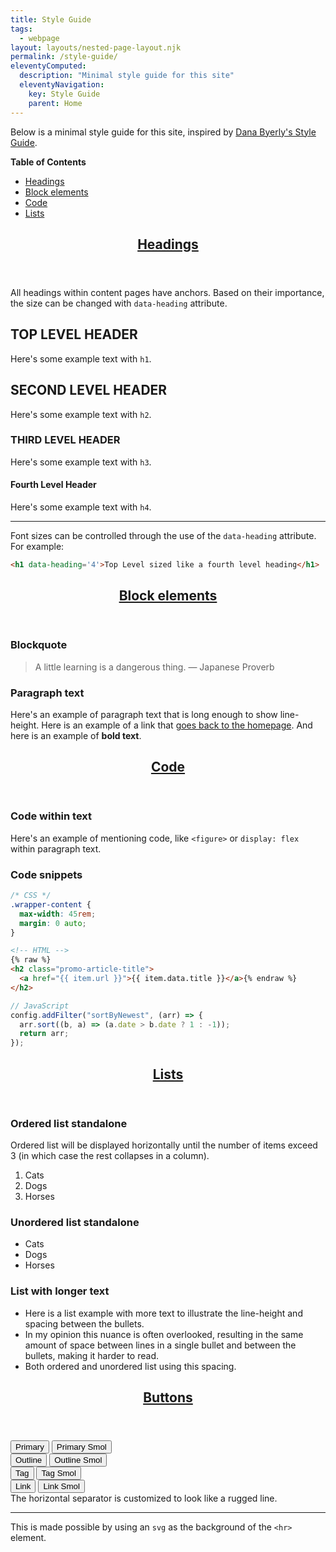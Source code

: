 ```yaml
---
title: Style Guide
tags:
  - webpage
layout: layouts/nested-page-layout.njk
permalink: /style-guide/
eleventyComputed:
  description: "Minimal style guide for this site"
  eleventyNavigation:
    key: Style Guide
    parent: Home
---
```


<div class="measured-container" data-markdown data-layout="slice stack" data-props="space:xs">

Below is a minimal style guide for this site, inspired by <a target="_blank" rel="noopener nofollow noreferrer" href="https://danabyerly.com/style-guide/">Dana Byerly's Style Guide</a>.

**Table of Contents**

- [Headings](#headings)
- [Block elements](#block-elements)
- [Code](#code)
- [Lists](#lists)

<section data-layout="box" data-props="noPad">
  <header data-layout="box" data-props="invert noBorder">
<h2 id="headings" data-heading="anchor">
  <a href="#headings">Headings</a>
</h2>
  </header>

<div data-layout="box stack" data-props="noBorder">

All headings within content pages have anchors. Based on their importance, the size can be
changed with `data-heading` attribute.

# TOP LEVEL HEADER

Here's some example text with `h1`.

## SECOND LEVEL HEADER

Here's some example text with `h2`.

### THIRD LEVEL HEADER

Here's some example text with `h3`.

#### Fourth Level Header

Here's some example text with `h4`.

---

Font sizes can be controlled through the use of the `data-heading` attribute. For example:

```HTML
<h1 data-heading='4'>Top Level sized like a fourth level heading</h1>
```

</div>

</section>

<section data-layout="box" data-props="noPad">
  <header data-layout="box" data-props="invert noBorder">
<h2 id="block-elements" data-heading="anchor">
  <a href="#block-elements">Block elements</a>
</h2>
  </header>

<div data-layout="box stack" data-props="noBorder">

### Blockquote

> A little learning is a dangerous thing. &mdash; Japanese Proverb

### Paragraph text

Here's an example of paragraph text that is long enough to show line-height. Here is an example of a link that [goes back to the homepage](/). And here is an example of **bold text**.

</div>
</section>

<section data-layout="box" data-props="noPad">
  <header data-layout="box" data-props="invert noBorder">
<h2 id="code" data-heading="anchor">
  <a href="#code">Code</a>
</h2>
  </header>

<div data-layout="box stack" data-props="noBorder">

### Code within text

Here's an example of mentioning code, like `<figure>` or `display: flex` within paragraph text.

### Code snippets

```css
/* CSS */
.wrapper-content {
  max-width: 45rem;
  margin: 0 auto;
}
```

```html
<!-- HTML -->
{% raw %}
<h2 class="promo-article-title">
  <a href="{{ item.url }}">{{ item.data.title }}</a>{% endraw %}
</h2>
```

```js
// JavaScript
config.addFilter("sortByNewest", (arr) => {
  arr.sort((b, a) => (a.date > b.date ? 1 : -1));
  return arr;
});
```

</div>
</section>

<section data-layout="box" data-props="noPad">
  <header data-layout="box" data-props="invert noBorder">
<h2 id="lists" data-heading="anchor">
  <a href="#lists">Lists</a>
</h2>
  </header>

<div data-layout="box stack" data-props="noBorder">

### Ordered list standalone

Ordered list will be displayed horizontally until the number of items exceed 3 (in which case the rest collapses in a column).

1. Cats
2. Dogs
3. Horses

### Unordered list standalone

- Cats
- Dogs
- Horses

### List with longer text

- Here is a list example with more text to illustrate the line-height and spacing between the bullets.
- In my opinion this nuance is often overlooked, resulting in the same amount of space between lines in a single bullet and between the bullets, making it harder to read.
- Both ordered and unordered list using this spacing.

</div>
</section>

<section data-layout="box" data-props="noPad">
  <header data-layout="box" data-props="invert noBorder">
    <h2 id="buttons" data-heading="anchor">
      <a href="#buttons">Buttons</a>
    </h2>
  </header>

<div data-layout="grid box" data-props="x:start noBorder">
  <div data-layout="cluster box" data-props="y:end space:2xs">
    <button data-button="primary">Primary</button>
    <button data-button="primary small">Primary Smol</button>
  </div>

  <div data-layout="cluster box" data-props="y:end space:2xs">
    <button data-button="outline">Outline</button>
    <button data-button="outline small">Outline Smol</button>
  </div>

  <div data-layout="cluster box" data-props="y:end space:2xs">
    <button data-button="tag">Tag</button>
    <button data-button="tag small">Tag Smol</button>
  </div>
  <div data-layout="cluster box" data-props="y:end space:2xs">
    <button data-button="link">Link</button>
    <button data-button="link small">Link Smol</button>
  </div>
</div>

</section>

<section data-layout="box">
The horizontal separator is customized to look like a rugged line. 
<hr>

This is made possible by using an `svg` as the background of the `<hr>` element.
</section>

</div>
